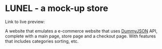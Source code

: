 # LUNEL - a mock-up store

Link to live preview:

A website that emulates a e-commerce website that uses [DummyJSON](https://dummyjson.com/) API, complete with a main page, store page and a checkout page. With features that includes categories sorting, etc.
